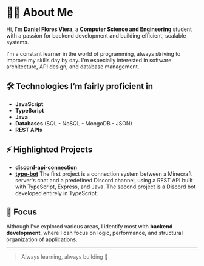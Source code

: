 # 👨‍💻 About Me

Hi, I'm **Daniel Flores Viera**, a **Computer Science and Engineering** student with a passion for backend development and building efficient, scalable systems.

I'm a constant learner in the world of programming, always striving to improve my skills day by day. I'm especially interested in software architecture, API design, and database management.

## 🛠️ Technologies I’m fairly proficient in

- **JavaScript**
- **TypeScript**
- **Java**
- **Databases** (SQL - NoSQL - MongoDB - JSON)
- **REST APIs**

## ⚡ Highlighted Projects
- [**discord-api-connection**](https://github.com/danielvflores/discord-api-connection)
- [**type-bot**](https://github.com/danielvflores/type-bot)
The first project is a connection system between a Minecraft server's chat and a predefined Discord channel, using a REST API built with TypeScript, Express, and Java.
The second project is a Discord bot developed entirely in TypeScript.

## 🎯 Focus

Although I've explored various areas, I identify most with **backend development**, where I can focus on logic, performance, and structural organization of applications.

---

> Always learning, always building 🚀


<!--
**danielvflores/danielvflores** is a ✨ _special_ ✨ repository because its `README.md` (this file) appears on your GitHub profile.

Here are some ideas to get you started:

- 🔭 I’m currently working on ...
- 🌱 I’m currently learning ...
- 👯 I’m looking to collaborate on ...
- 🤔 I’m looking for help with ...
- 💬 Ask me about ...
- 📫 How to reach me: ...
- 😄 Pronouns: ...
- ⚡ Fun fact: ...
-->
